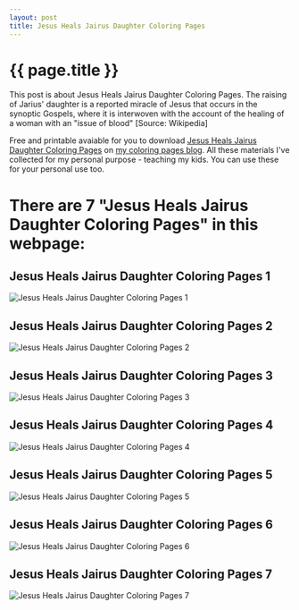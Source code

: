 ```yaml
---
layout: post
title: Jesus Heals Jairus Daughter Coloring Pages
---
```


{{ page.title }}
================

This post is about Jesus Heals Jairus Daughter Coloring Pages. The raising of Jarius' daughter is a reported miracle of Jesus that occurs in the synoptic Gospels, where it is interwoven with the account of the healing of a woman with an \"issue of blood\" [Source: Wikipedia]

Free and printable avaiable for you to download [Jesus Heals Jairus Daughter Coloring Pages](https://coloring-pages.github.io/2022/1/14/Jesus-Heals-Jairus-Daughter-Coloring-Pages.html) on [my coloring pages blog](https://coloring-pages.github.io/). All these materials I've collected for my personal purpose - teaching my kids. You can use these for your personal use too.

# **There are 7 "Jesus Heals Jairus Daughter Coloring Pages" in this webpage:**

## Jesus Heals Jairus Daughter Coloring Pages 1

![Jesus Heals Jairus Daughter Coloring Pages 1](https://coloring-pages.github.io/coloring-pages/Jesus-Heals-Jairus-Daughter-Coloring-Pages-1.png)

<script async src="https://pagead2.googlesyndication.com/pagead/js/adsbygoogle.js?client=ca-pub-6753140515841889" crossorigin="anonymous"></script> <ins class="adsbygoogle" style="display:block" data-ad-format="autorelaxed" data-ad-client="ca-pub-6753140515841889" data-ad-slot="5405745125"></ins><script>(adsbygoogle = window.adsbygoogle || []).push({}); </script>

## Jesus Heals Jairus Daughter Coloring Pages 2

![Jesus Heals Jairus Daughter Coloring Pages 2](https://coloring-pages.github.io/coloring-pages/Jesus-Heals-Jairus-Daughter-Coloring-Pages-2.png)

## Jesus Heals Jairus Daughter Coloring Pages 3

![Jesus Heals Jairus Daughter Coloring Pages 3](https://coloring-pages.github.io/coloring-pages/Jesus-Heals-Jairus-Daughter-Coloring-Pages-3.png)

## Jesus Heals Jairus Daughter Coloring Pages 4

![Jesus Heals Jairus Daughter Coloring Pages 4](https://coloring-pages.github.io/coloring-pages/Jesus-Heals-Jairus-Daughter-Coloring-Pages-4.png)

## Jesus Heals Jairus Daughter Coloring Pages 5

![Jesus Heals Jairus Daughter Coloring Pages 5](https://coloring-pages.github.io/coloring-pages/Jesus-Heals-Jairus-Daughter-Coloring-Pages-5.png)

## Jesus Heals Jairus Daughter Coloring Pages 6

![Jesus Heals Jairus Daughter Coloring Pages 6](https://coloring-pages.github.io/coloring-pages/Jesus-Heals-Jairus-Daughter-Coloring-Pages-6.png)

## Jesus Heals Jairus Daughter Coloring Pages 7

![Jesus Heals Jairus Daughter Coloring Pages 7](https://coloring-pages.github.io/coloring-pages/Jesus-Heals-Jairus-Daughter-Coloring-Pages-7.png)

<script async src="https://pagead2.googlesyndication.com/pagead/js/adsbygoogle.js?client=ca-pub-6753140515841889" crossorigin="anonymous"></script> <ins class="adsbygoogle" style="display:block" data-ad-format="autorelaxed" data-ad-client="ca-pub-6753140515841889" data-ad-slot="5405745125"></ins><script>(adsbygoogle = window.adsbygoogle || []).push({}); </script>

